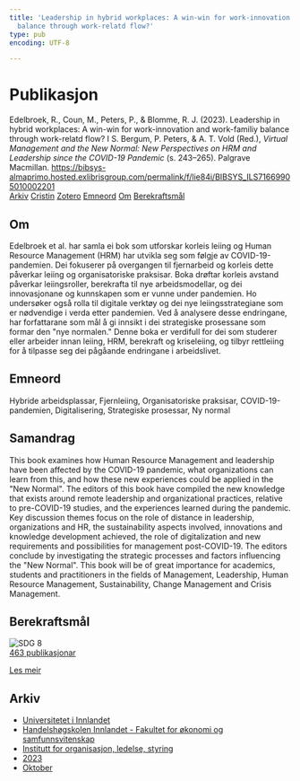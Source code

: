 ```yaml
---
title: 'Leadership in hybrid workplaces: A win-win for work-innovation and work-familiy
  balance through work-relatd flow?'
type: pub
encoding: UTF-8

---
```

<h1>Publikasjon</h1>
<article id="csl-bib-container-B6QWL4IA" class="csl-bib-container">
  <div class="csl-bib-body"> <div class="csl-entry">Edelbroek, R., Coun, M., Peters, P., &#38; Blomme, R. J. (2023). Leadership in hybrid workplaces: A win-win for work-innovation and work-familiy balance through work-relatd flow? I S. Bergum, P. Peters, &#38; A. T. Vold (Red.), <i>Virtual Management and the New Normal: New Perspectives on HRM and Leadership since the COVID-19 Pandemic</i> (s. 243–265). Palgrave Macmillan. <a href="https://bibsys-almaprimo.hosted.exlibrisgroup.com/permalink/f/lie84i/BIBSYS_ILS71669905010002201">https://bibsys-almaprimo.hosted.exlibrisgroup.com/permalink/f/lie84i/BIBSYS_ILS71669905010002201</a></div> </div>
  <div class="csl-bib-buttons">
    <a href="#taxonomy-article-B6QWL4IA" alt="archive" class="csl-bib-button">Arkiv</a>
    <a href="https://app.cristin.no/results/show.jsf?id=2190643" alt="Cristin" class="csl-bib-button">Cristin</a>
    <a href="http://zotero.org/groups/5881554/items/B6QWL4IA" alt="Zotero" class="csl-bib-button">Zotero</a>
    <a href="#keywords-article-B6QWL4IA" alt="keywords" class="csl-bib-button">Emneord</a>
    <a href="#about-article-B6QWL4IA" alt="about_pub" class="csl-bib-button">Om</a>
    <a href="#sdg-article-B6QWL4IA" alt="sdg" class="csl-bib-button">Berekraftsmål</a>
  </div>
  <div id="csl-bib-meta-container-B6QWL4IA"></div>
</article>
<div id="csl-bib-meta-B6QWL4IA" class="csl-bib-meta">
  <article id="about-article-B6QWL4IA" class="about_pub-article">
    <h1>Om</h1>
    Edelbroek et al. har samla ei bok som utforskar korleis leiing og Human Resource Management (HRM) har utvikla seg som følgje av COVID-19-pandemien. Dei fokuserer på overgangen til fjernarbeid og korleis dette påverkar leiing og organisatoriske praksisar. Boka drøftar korleis avstand påverkar leiingsroller, berekrafta til nye arbeidsmodellar, og dei innovasjonane og kunnskapen som er vunne under pandemien. Ho undersøker også rolla til digitale verktøy og dei nye leiingsstrategiane som er nødvendige i verda etter pandemien. Ved å analysere desse endringane, har forfattarane som mål å gi innsikt i dei strategiske prosessane som formar den "nye normalen." Denne boka er verdifull for dei som studerer eller arbeider innan leiing, HRM, berekraft og kriseleiing, og tilbyr rettleiing for å tilpasse seg dei pågåande endringane i arbeidslivet.
  </article>
  <article id="keywords-article-B6QWL4IA" class="keywords-article">
    <h1>Emneord</h1>
    Hybride arbeidsplassar, Fjernleiing, Organisatoriske praksisar, COVID-19-pandemien, Digitalisering, Strategiske prosessar, Ny normal
  </article>
  <article id="abstract-article-B6QWL4IA" class="abstract-article">
    <h1>Samandrag</h1>
    This book examines how Human Resource Management and leadership have been affected by the COVID-19 pandemic, what organizations can learn from this, and how these new experiences could be applied in the "New Normal". The editors of this book have compiled the new knowledge that exists around remote leadership and organizational practices, relative to pre-COVID-19 studies, and the experiences learned during the pandemic. Key discussion themes focus on the role of distance in leadership, organizations and HR, the sustainability aspects involved, innovations and knowledge development achieved, the role of digitalization and new requirements and possibilities for management post-COVID-19. The editors conclude by investigating the strategic processes and factors influencing the "New Normal". This book will be of great importance for academics, students and practitioners in the fields of Management, Leadership, Human Resource Management, Sustainability, Change Management and Crisis Management.
  </article>
  <article id="sdg-article-B6QWL4IA" class="sdg-article">
    <h1>Berekraftsmål</h1>
    <div class="sdg-container"><div id="sdg8" class="sdg">
        <img src="{{< params subfolder >}}images/sdg/sdg08_nn.png" class="image" alt="SDG 8">
        <div class="sdg-overlay">
          <a href="{{< params subfolder >}}nn/archive/?sdg=8#archive" class="sdg-publication-count"><span>463</span> publikasjonar</a>
          <p><a href="https://fn.no/om-fn/fns-baerekraftsmaal/anstendig-arbeid-og-oekonomisk-vekst?lang=nno-NO" class="sdg-read-more">Les meir</a></p>
        </div>
      </div></div>
  </article>
  <article id="taxonomy-article-B6QWL4IA" class="taxonomy-article">
    <h1>Arkiv</h1>
    <ul>
      <li><a href="{{< params subfolder >}}nn/archive/?key=3DCRN523">Universitetet i Innlandet</a></li>
      <li><a href="{{< params subfolder >}}nn/archive/?key=DU8Q9LN9">Handelshøgskolen Innlandet - Fakultet for økonomi og samfunnsvitenskap</a></li>
      <li><a href="{{< params subfolder >}}nn/archive/?key=4LUWR3ZM">Institutt for organisasjon, ledelse, styring</a></li>
      <li><a href="{{< params subfolder >}}nn/archive/?key=THVQJFRI">2023</a></li>
      <li><a href="{{< params subfolder >}}nn/archive/?key=QXIG9W8W">Oktober</a></li>
    </ul>
  </article>
</div>
